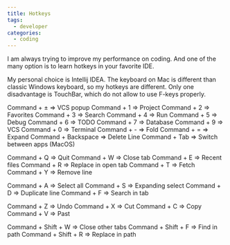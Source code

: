 ```yaml
---
title: Hotkeys
tags: 
  - developer
categories:
  - coding      
---
```

I am always trying to improve my performance on coding. And one of the many option is to learn hotkeys in your favorite IDE. 

My personal choice is Intellij IDEA.
The keyboard on Mac is different than classic Windows keyboard, so my hotkeys are different.
Only one disadvantage is TouchBar, which do not allow to use F-keys properly. 

Command + ± => VCS popup
Command + 1 => Project
Command + 2 => Favorites
Command + 3 => Search
Command + 4 => Run
Command + 5 => Debug
Command + 6 => TODO
Command + 7 => Database
Command + 9 => VCS
Command + 0 => Terminal
Command + - => Fold
Command + = => Expand
Command + Backspace => Delete Line
Command + Tab => Switch between apps (MacOS)

Command + Q => Quit
Command + W => Close tab
Command + E => Recent files
Command + R => Replace in open tab
Command + T => Fetch
Command + Y => Remove line

Command + A => Select all
Command + S => Expanding select
Command + D => Duplicate line
Command + F => Search in tab

Command + Z => Undo
Command + X => Cut
Command + C => Copy
Command + V => Past

Command + Shift + W => Close other tabs
Command + Shift + F => Find in path
Command + Shift + R => Replace in path
